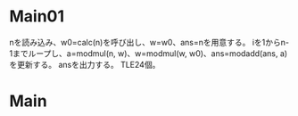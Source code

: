 # Main01
nを読み込み、w0=calc(n)を呼び出し、w=w0、ans=nを用意する。
iを1からn-1までループし、a=modmul(n, w)、w=modmul(w, w0)、ans=modadd(ans, a)を更新する。
ansを出力する。
TLE24個。

# Main


